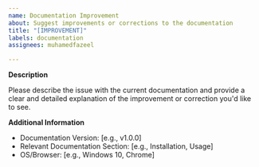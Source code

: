 ```yaml
---
name: Documentation Improvement
about: Suggest improvements or corrections to the documentation
title: "[IMPROVEMENT]"
labels: documentation
assignees: muhamedfazeel

---
```


**Description**

Please describe the issue with the current documentation and provide a clear and detailed explanation of the improvement or correction you'd like to see.

**Additional Information**

- Documentation Version: [e.g., v1.0.0]
- Relevant Documentation Section: [e.g., Installation, Usage]
- OS/Browser: [e.g., Windows 10, Chrome]
